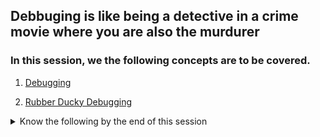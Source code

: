 ## Debbuging is like being a detective in a crime movie where you are also the murdurer

### In this session, we the following concepts are to be covered.
1. [Debugging](https://en.wikipedia.org/wiki/Debugging)

2. [Rubber Ducky Debugging](https://www.thoughtfulcode.com/rubber-duck-debugging-psychology/)

<details>
<summary>Know the following by the end of this session </summary>
<ul>
<li>What is debugging</li>
</details>